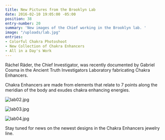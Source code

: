 ```yaml
---
title: New Pictures from the Brooklyn Lab
date: 2016-02-10 19:05:00 -05:00
position: 38
entry-number: 20
summary: 'New images of the Chief working in the Brooklyn lab. '
image: "/uploads/lab.jpg"
entries:
- Colorful Chakra Photoshoot
- New Collection of Chakra Enhancers
- All in a Day's Work
---
```


Ráchel Räder, the Chief Investigator, was recently documented by Gabriel Cosma in the Ancient Truth Investigators Laboratory fabricating Chakra Enhancers.

Chakra Enhancers are made from elements that relate to 7 points along the meridian of the body and exudes chakra enhancing energies.

![lab02.jpg](/uploads/lab02.jpg)

![lab03.jpg](/uploads/lab03.jpg)

![lab04.jpg](/uploads/lab04.jpg)

Stay tuned for news on the newest designs in the Chakra Enhancers jewelry line.
